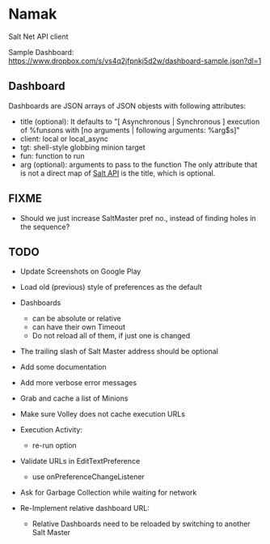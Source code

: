 # Namak
Salt Net API client

Sample Dashboard: https://www.dropbox.com/s/vs4q2jfpnkj5d2w/dashboard-sample.json?dl=1
## Dashboard
Dashboards are JSON arrays of JSON objests with following attributes:
- title (optional): It defaults to "[ Asynchronous | Synchronous ] execution of %fun$s on %tgt$s with [no arguments | following arguments: %arg$s]"
- client: local or local_async
- tgt: shell-style globbing minion target
- fun: function to run
- arg (optional): arguments to pass to the function
The only attribute that is not a direct map of [Salt API](http://docs.saltstack.com/en/latest/ref/clients/) is the title, which is optional.

## FIXME
- Should we just increase SaltMaster pref no., instead of finding holes in the sequence?

## TODO
- Update Screenshots on Google Play
- Load old (previous) style of preferences as the default
- Dashboards
    - can be absolute or relative
    - can have their own Timeout
    - Do not reload all of them, if just one is changed
- The trailing slash of Salt Master address should be optional
- Add some documentation
- Add more verbose error messages
- Grab and cache a list of Minions
- Make sure Volley does not cache execution URLs
- Execution Activity:
    - re-run option

- Validate URLs in EditTextPreference
    - use onPreferenceChangeListener

- Ask for Garbage Collection while waiting for network
- Re-Implement relative dashboard URL:
    - Relative Dashboards need to be reloaded by switching to another Salt Master

